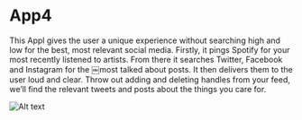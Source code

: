 # App4
This Appl gives the user a unique experience without searching high and low for the best, most relevant social media.
Firstly, it pings Spotify for your most recently listened to artists. From there it searches Twitter, Facebook and
Instagram for the ￼most talked about posts. It then delivers them to the user loud and clear. Throw out adding and
deleting handles from your feed, we’ll find the relevant tweets and posts about the things you care for.



![Alt text](http://postimg.org/image/iiki1ytpd/)
